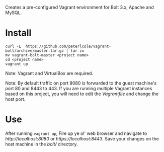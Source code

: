 Creates a pre-configured Vagrant environment for Bolt 3.x, Apache and MySQL.

# Install

```
curl -L  https://github.com/peterlcole/vagrant-bolt/archive/master.tar.gz | tar zx
mv vagrant-bolt-master <project name>
cd <project name>
vagrant up
```

Note: Vagrant and VirtualBox are required.

Note: By default traffic on port 8080 is forwarded to the guest machine's port 80 and 8443 to 443. If you are running multiple Vagrant instances based on this project, you will need to edit the *Vagrantfile* and change the host port.

# Use
After running `vagrant up`, Fire up ye ol' web browser and navigate to *http://localhost:8080* or *https://localhost:8443*. Save your changes on the host machine in the *bolt/* directory.
